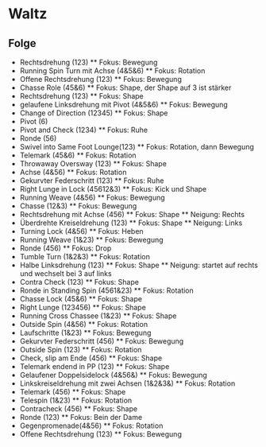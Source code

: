 # Waltz

## Folge

- Rechtsdrehung (123)
    ** Fokus: Bewegung
- Running Spin Turn mit Achse (4&5&6)
    ** Fokus: Rotation
- Offene Rechtsdrehung (123)
    ** Fokus: Bewegung
- Chasse Role (45&6)
    ** Fokus: Shape, der Shape auf 3 ist stärker
- Rechtsdrehung (123)
    ** Fokus: Shape
- gelaufene Linksdrehung mit Pivot (4&5&6)
    ** Fokus: Bewegung
- Change of Direction (12345)
    ** Fokus: Shape
- Pivot (6)
- Pivot and Check (1234)
    ** Fokus: Ruhe
- Ronde  (56)
- Swivel into Same Foot Lounge(123)
    ** Fokus: Rotation, dann Bewegung
- Telemark (45&6)
    ** Fokus: Rotation
- Throwaway Oversway (123)
    ** Fokus: Shape
- Achse (4&56)
    ** Fokus: Rotation
- Gekurvter Federschritt (123)
    ** Fokus: Ruhe
- Right Lunge in Lock (45612&3)
    ** Fokus: Kick und Shape
- Running Weave (4&56)
    ** Fokus: Bewegung
- Chasse (12&3)
    ** Fokus: Bewegung
- Rechtsdrehung mit Achse (456)
    ** Fokus: Shape
    ** Neigung: Rechts
- Überdrehte Kreiseldrehung (123)
    ** Fokus: Shape
    ** Neigung: Links
- Turning Lock (4&56)
    ** Fokus: Heben
- Running Weave (1&23)
    ** Fokus: Bewegung
- Ronde (456)
    ** Fokus: Drop
- Tumble Turn (1&2&3)
    ** Fokus: Rotation
- Halbe Linksdrehung (123)
    ** Fokus: Shape
    ** Neigung: startet auf rechts und wechselt bei 3 auf links
- Contra Check (123)
    ** Fokus: Shape
- Ronde in Standing Spin (4561&23)
    ** Fokus: Rotation
- Chasse Lock (45&6)
    ** Fokus: Shape
- Right Lunge (123456)
    ** Fokus: Shape
- Running Cross Chassee (1&23)
    ** Fokus: Shape
- Outside Spin (4&56)
    ** Fokus: Rotation
- Laufschritte (1&23)
    ** Fokus: Bewegung
- Gekurvter Federschritt (456)
    ** Fokus: Bewegung
- Outside Spin (123)
    ** Fokus: Rotation
- Check, slip am Ende (456)
    ** Fokus: Shape
- Telemark endend in PP (123)
    ** Fokus: Shape
- Gelaufener Doppelsidelock (4&56&)
    ** Fokus: Bewegung
- Linkskreiseldrehung mit zwei Achsen (1&2&3&)
    ** Fokus: Rotation
- Telemark (456)
    ** Fokus: Shape
- Telespin (1&23)
    ** Fokus: Rotation
- Contracheck (456)
    ** Fokus: Shape
- Ronde (123)
    ** Fokus: Bein der Dame
- Gegenpromenade(4&56)
    ** Fokus: Rotation
- Offene Rechtsdrehung (123)
    ** Fokus: Bewegung




